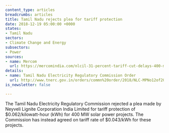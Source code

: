 ```yaml
---
content_type: articles
breadcrumbs: articles
title: Tamil Nadu rejects plea for tariff protection
date: 2018-12-19 05:00:00 +0000
states:
- Tamil Nadu
sectors:
- Climate Change and Energy
subsectors:
- Power
sources:
- name: Mercom
  url: https://mercomindia.com/nlcil-31-percent-tariff-cut-delays-400-mw-solar/
details:
- name: Tamil Nadu Electricity Regulatory Commission Order
  url: http://www.tnerc.gov.in/orders/commn%20order/2018/NLC-MPNo12of2018.pdf
is_newsletter: false

---
```

The Tamil Nadu Electricity Regulatory Commission rejected a plea made by Neyveli Lignite Corporation India Limited for tariff protection of $0.062/kilowatt-hour (kWh) for 400 MW solar power projects. The Commission has instead agreed on tariff rate of $0.043/kWh for these projects.

